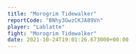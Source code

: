 ```yaml
---
title: "Morogrim Tidewalker"
reportCode: "BNhy3GwzCKJA89Vn"
player: "Lablatte"
fight: "Morogrim Tidewalker"
date: 2021-10-24T19:01:26.673000+00:00
---
```

